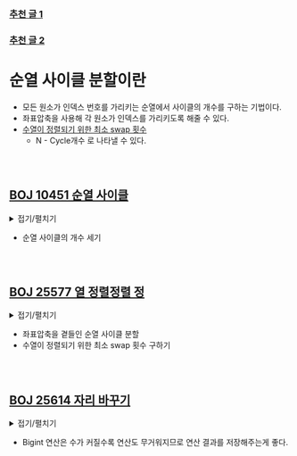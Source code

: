 ### [추천 글 1](https://ps.mjstudio.net/permutation-cycle-decomposition)
### [추천 글 2](https://00ad-8e71-00ff-055d.tistory.com/57)

# 순열 사이클 분할이란
  - 모든 원소가 인덱스 번호를 가리키는 순열에서 사이클의 개수를 구하는 기법이다.
  - 좌표압축을 사용해 각 원소가 인덱스를 가리키도록 해줄 수 있다.
  - [수열이 정렬되기 위한 최소 swap 횟수](https://dong-gas.tistory.com/84)
    - N - Cycle개수 로 나타낼 수 있다.

###  

## [BOJ 10451 순열 사이클](https://www.acmicpc.net/problem/10451)
<details>
<summary> 접기/펼치기 </summary>
    
```cpp
#include <bits/stdc++.h>
using namespace std;
#define fastio cin.tie(NULL)->sync_with_stdio(false)

int main(){
    fastio;
    int t; cin>>t;
    while(t--){
        int N; cin>>N;
        vector<int> V(N+1);
        vector<bool> vis(N+1);
        int cnt = 0;
        for(int i=1;i<=N;i++) cin>>V[i];
        for(int i=1;i<=N;i++){
            if(vis[i]) continue;
            cnt++;
            for(int nxt=i; !vis[nxt]; nxt=V[nxt]){
                vis[nxt] = true;
            }
        }
        cout<<cnt<<'\n';
    }
    return 0;
}
```
</details>

- 순열 사이클의 개수 세기

###  

## [BOJ 25577 열 정렬정렬 정](https://www.acmicpc.net/problem/25577)
<details>
<summary> 접기/펼치기 </summary>
    
```cpp
//좌압 + 순싸분 + 그리디
//서로 다른 N개의 원소를 swap으로 정렬하려면 최소 N - cycle개수 번 swap해야 한다.

#include <bits/stdc++.h>
using namespace std;
#define fastio cin.tie(NULL)->sync_with_stdio(false)

void compress(vector<int>&V){
    vector<int> tmp(V);
    sort(tmp.begin(), tmp.end());
    tmp.erase(unique(tmp.begin(), tmp.end()), tmp.end());
    for(int&val : V) val=lower_bound(tmp.begin(), tmp.end(),val)-tmp.begin();
}

int main(){
    fastio;
    int N; cin>>N;
    vector<int> V(N);
    for(int i=0;i<N;i++) cin>>V[i];
    compress(V);
    vector<bool> vis(N);
    int cycle = 0;
    for(int i=0;i<N;i++){
        if(vis[i]) continue;
        cycle++;
        for(int nxt=i; !vis[nxt]; nxt=V[nxt]){
            vis[nxt] = true;
        }
    }
    cout<<N - cycle;
    return 0;
}
```
</details>

- 좌표압축을 곁들인 순열 사이클 분할
- 수열이 정렬되기 위한 최소 swap 횟수 구하기

###  

## [BOJ 25614 자리 바꾸기](https://www.acmicpc.net/problem/25614)
<details>
<summary> 접기/펼치기 </summary>
    
```cpp
//bigint 구현체는 생략한다.
#include <bits/stdc++.h>
using namespace std;
#define fastio cin.tie(NULL)->sync_with_stdio(false)

int main(){
    fastio;
    string m;
    int N; cin>>N>>m;
    bigint M(m);
    vector<int> V(N+1);
    vector<bool> vis(N+1);
    vector<int> Ans(N+1, -1);
    vector<int> memo(N, -1); //mod값 저장해둠
    for(int i=1;i<=N;i++) cin>>V[i];
    for(int i=1;i<=N;i++){
        if(Ans[i]!=-1) continue;
        int l = 0;
        for(int nxt=i; !vis[nxt]; nxt=V[nxt]){
            vis[nxt]=true;
            l++;
        }
        int move;
        if(memo[l]!=-1) move = memo[l];
        else move = memo[l] = bigint(m)%l;
        int next = i;
        for(int j=0; j<move; j++){
            next = V[next];
        }
        Ans[i] = next;

        int cur = V[i];
        int nxt = V[next];
        for(;Ans[cur]==-1;cur=V[cur],nxt=V[nxt]){
            Ans[cur] = nxt;
        }
    }
    for(int i=1;i<=N;i++) cout<<Ans[i]<<' ';
    return 0;
}
```
</details>

- Bigint 연산은 수가 커질수록 연산도 무거워지므로 연산 결과를 저장해주는게 좋다.

###  
